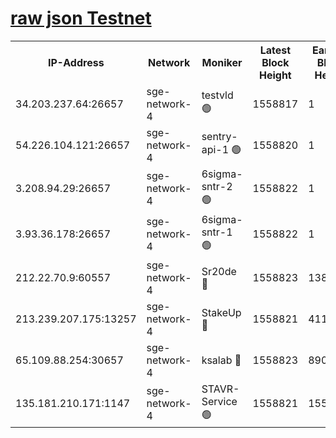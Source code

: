 
[raw json Testnet](https://rpc-check.sget.stavr.tech/sget/rpc-sget-result.json)
=


<table><tr><th>IP-Address</th><th>Network</th><th>Moniker</th><th>Latest Block Height</th><th>Earliest Block Height</th><th>Catching Up</th><th>Tx Index</th><th>Voting Power</th><th>Scan Time</th></tr><tr><td>34.203.237.64:26657</td><td>sge-network-4</td><td>testvld 🟢</td><td>1558817</td><td>1</td><td>False</td><td>on</td><td>0</td><td>2024-02-14T02:50:04.775175537UTC</td></tr><tr><td>54.226.104.121:26657</td><td>sge-network-4</td><td>sentry-api-1 🟢</td><td>1558820</td><td>1</td><td>False</td><td>on</td><td>0</td><td>2024-02-14T02:50:21.826157890UTC</td></tr><tr><td>3.208.94.29:26657</td><td>sge-network-4</td><td>6sigma-sntr-2 🟢</td><td>1558822</td><td>1</td><td>False</td><td>on</td><td>0</td><td>2024-02-14T02:50:31.962255960UTC</td></tr><tr><td>3.93.36.178:26657</td><td>sge-network-4</td><td>6sigma-sntr-1 🟢</td><td>1558822</td><td>1</td><td>False</td><td>on</td><td>0</td><td>2024-02-14T02:50:34.631240515UTC</td></tr><tr><td>212.22.70.9:60557</td><td>sge-network-4</td><td>Sr20de 🔴</td><td>1558823</td><td>138001</td><td>False</td><td>on</td><td>104</td><td>2024-02-14T02:50:41.586989800UTC</td></tr><tr><td>213.239.207.175:13257</td><td>sge-network-4</td><td>StakeUp 🔴</td><td>1558821</td><td>411001</td><td>False</td><td>off</td><td>100</td><td>2024-02-14T02:50:30.889163161UTC</td></tr><tr><td>65.109.88.254:30657</td><td>sge-network-4</td><td>ksalab 🔴</td><td>1558823</td><td>890001</td><td>False</td><td>off</td><td>2155</td><td>2024-02-14T02:50:39.091668152UTC</td></tr><tr><td>135.181.210.171:1147</td><td>sge-network-4</td><td>STAVR-Service 🟢</td><td>1558821</td><td>1554001</td><td>False</td><td>on</td><td>0</td><td>2024-02-14T02:50:31.287487130UTC</td></tr></table>

